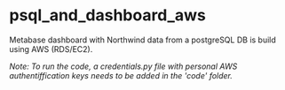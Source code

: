 # psql_and_dashboard_aws
Metabase dashboard with Northwind data from a postgreSQL DB is build using AWS (RDS/EC2). 

_Note: To run the code, a credentials.py file with personal AWS authentiffication keys needs to be added in the 'code' folder._
